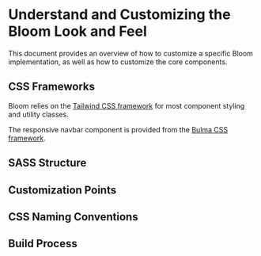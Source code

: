 # Understand and Customizing the Bloom Look and Feel

This document provides an overview of how to customize a specific Bloom implementation, as well as how to customize the core components.

## CSS Frameworks

Bloom relies on the [Tailwind CSS framework](https://tailwindcss.com/) for most component styling and utility classes.

The responsive navbar component is provided from the [Bulma CSS framework](https://bulma.io/).

## SASS Structure

## Customization Points

## CSS Naming Conventions

## Build Process
